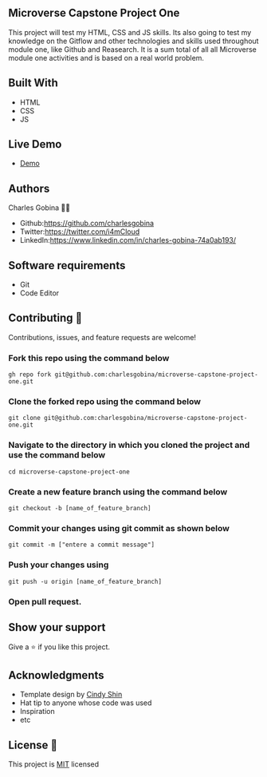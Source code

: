 ## Microverse Capstone Project One 
This project will test my HTML, CSS and JS skills.
Its also going to test my knowledge on the Gitflow and other technologies and skills used throughout module one, like Github and Reasearch.
It is a sum total of all all Microverse module one activities and is based on a real world problem.

## Built With
* HTML
* CSS
* JS

## Live Demo
* [Demo](#)

## Authors
Charles Gobina :student: 
* Github:https://github.com/charlesgobina 
* Twitter:https://twitter.com/i4mCloud
* LinkedIn:https://www.linkedin.com/in/charles-gobina-74a0ab193/

## Software requirements
* Git
* Code Editor

## Contributing :handshake:
Contributions, issues, and feature requests are welcome!
### Fork this repo using the command below
```gh repo fork git@github.com:charlesgobina/microverse-capstone-project-one.git```
### Clone the forked repo using the command below
```git clone git@github.com:charlesgobina/microverse-capstone-project-one.git```
### Navigate to the directory in which you cloned the project and use the command below
```cd microverse-capstone-project-one```
### Create a new feature branch using the command below
```git checkout -b [name_of_feature_branch]```
### Commit your changes using git commit as shown below
```git commit -m ["entere a commit message"]```
### Push your changes using
```git push -u origin [name_of_feature_branch]```
### Open pull request.


## Show your support
Give a 	:star: if you like this project.

## Acknowledgments
* Template design by [Cindy Shin](https://www.behance.net/adagio07)
* Hat tip to anyone whose code was used
* Inspiration
* etc

## License :memo:
This project is [MIT](https://github.com/microverseinc/readme-template/blob/master/MIT.md) licensed
 
